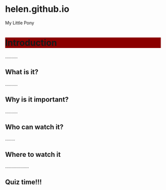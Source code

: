 # helen.github.io
<!DOCTYPE html>
<html>
<head text-align:center;> My Little Pony </head>
<body>
<h1 style="background-color:darkred;"> Introduction </h1>
<p> .......... </p>
<h2> What is it? </h2>
<p> .......... </p>
<h2> Why is it important? </h2>
<p> .......... </p>
<h2> Who can watch it? </h2>
<p> ........ </p>
<h2> Where to watch it </h2>
<p> ................... </p>
<h2> Quiz time!!! </h2>
</body>
</html>
